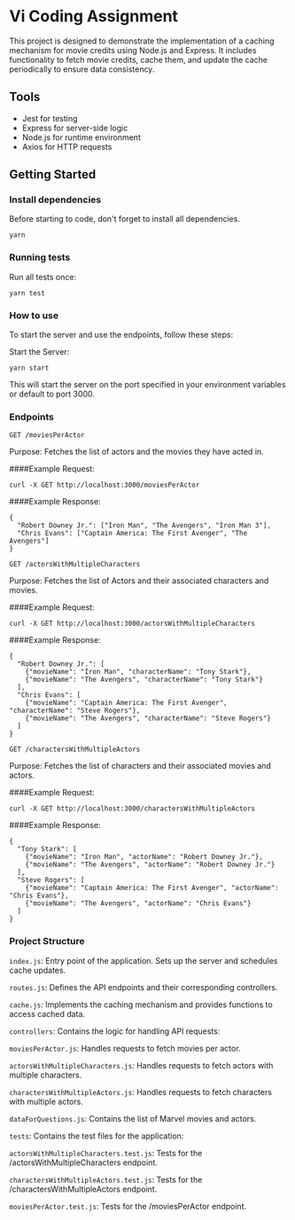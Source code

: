 # Vi Coding Assignment

This project is designed to demonstrate the implementation of a caching
mechanism for movie credits using Node.js and Express. It includes functionality
to fetch movie credits, cache them, and update the cache periodically to ensure
data consistency.

## Tools

- Jest for testing
- Express for server-side logic
- Node.js for runtime environment
- Axios for HTTP requests

## Getting Started

### Install dependencies

Before starting to code, don't forget to install all dependencies.

```shell
yarn
```

### Running tests

Run all tests once:

```shell
yarn test
```

### How to use

To start the server and use the endpoints, follow these steps:

Start the Server:

```shell
yarn start
```

This will start the server on the port specified in your environment variables or default to port 3000.

### Endpoints

```shell
GET /moviesPerActor
```
Purpose: Fetches the list of actors and the movies they have acted in.

####Example Request:
```shell
curl -X GET http://localhost:3000/moviesPerActor
```

####Example Response:
```shell
{
  "Robert Downey Jr.": ["Iron Man", "The Avengers", "Iron Man 3"],
  "Chris Evans": ["Captain America: The First Avenger", "The Avengers"]
}
```

```shell
GET /actorsWithMultipleCharacters
```
Purpose: Fetches the list of Actors and their associated characters and movies.

####Example Request:
```shell
curl -X GET http://localhost:3000/actorsWithMultipleCharacters
```

####Example Response:
```shell
{
  "Robert Downey Jr.": [
    {"movieName": "Iron Man", "characterName": "Tony Stark"},
    {"movieName": "The Avengers", "characterName": "Tony Stark"}
  ],
  "Chris Evans": [
    {"movieName": "Captain America: The First Avenger", "characterName": "Steve Rogers"},
    {"movieName": "The Avengers", "characterName": "Steve Rogers"}
  ]
}
```

```shell
GET /charactersWithMultipleActors
```
Purpose: Fetches the list of characters and their associated movies and actors.

####Example Request:
```shell
curl -X GET http://localhost:3000/charactersWithMultipleActors
```

####Example Response:
```shell
{
  "Tony Stark": [
    {"movieName": "Iron Man", "actorName": "Robert Downey Jr."},
    {"movieName": "The Avengers", "actorName": "Robert Downey Jr."}
  ],
  "Steve Rogers": [
    {"movieName": "Captain America: The First Avenger", "actorName": "Chris Evans"},
    {"movieName": "The Avengers", "actorName": "Chris Evans"}
  ]
}
```

### Project Structure

`index.js`: Entry point of the application. Sets up the server and schedules cache updates.

`routes.js`: Defines the API endpoints and their corresponding controllers.

`cache.js`: Implements the caching mechanism and provides functions to access cached data.

`controllers`: Contains the logic for handling API requests:

`moviesPerActor.js`: Handles requests to fetch movies per actor.

`actorsWithMultipleCharacters.js`: Handles requests to fetch actors with multiple characters.

`charactersWithMultipleActors.js`: Handles requests to fetch characters with multiple actors.

`dataForQuestions.js`: Contains the list of Marvel movies and actors.

`tests`: Contains the test files for the application:

`actorsWithMultipleCharacters.test.js`: Tests for the /actorsWithMultipleCharacters endpoint.

`charactersWithMultipleActors.test.js`: Tests for the /charactersWithMultipleActors endpoint.

`moviesPerActor.test.js`: Tests for the /moviesPerActor endpoint.